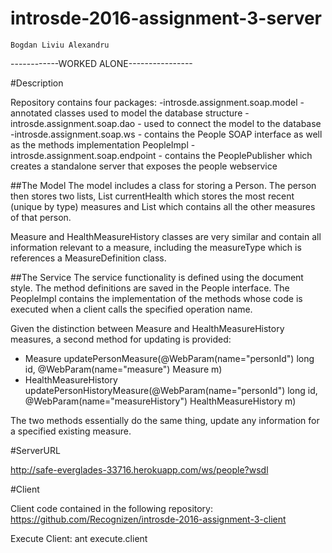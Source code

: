 # introsde-2016-assignment-3-server

	Bogdan Liviu Alexandru

------------WORKED ALONE----------------

#Description

Repository contains four packages:
-introsde.assignment.soap.model - annotated classes used to model the database structure
-introsde.assignment.soap.dao - used to connect the model to the database
-introsde.assignment.soap.ws - contains the People SOAP interface as well as the methods implementation PeopleImpl
-introsde.assignment.soap.endpoint - contains the PeoplePublisher which creates a standalone server that exposes the people webservice

##The Model
The model includes a class for storing a Person. 
The person then stores two lists, List<Measure> currentHealth which stores the most recent (unique by type) measures and List<HealthMeasureHistory> which contains all the other measures of that person.

Measure and HealthMeasureHistory classes are very similar and contain all information relevant to a measure, including the measureType which is references a MeasureDefinition class.

##The Service
The service functionality is defined using the document style. The method definitions are saved in the People interface.
The PeopleImpl contains the implementation of the methods whose code is executed when a client calls the specified operation name.

Given the distinction between Measure and HealthMeasureHistory measures, a second method for updating is provided:
* Measure updatePersonMeasure(@WebParam(name="personId") long id, @WebParam(name="measure") Measure m)
* HealthMeasureHistory updatePersonHistoryMeasure(@WebParam(name="personId") long id, @WebParam(name="measureHistory") HealthMeasureHistory m)

The two methods essentially do the same thing, update any information for a specified existing measure.

#ServerURL

http://safe-everglades-33716.herokuapp.com/ws/people?wsdl

#Client

Client code contained in the following repository: https://github.com/Recognizen/introsde-2016-assignment-3-client

Execute Client: ant execute.client
